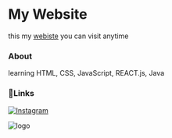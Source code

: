 # My Website
this my [webiste](https://zaxe17.github.io/hello/) you can visit anytime

### About
learning HTML, CSS, JavaScript, REACT.js, Java

### 🔗Links
[![Instagram](https://img.shields.io/badge/Follow%20on%20Instagram-%23E4405F.svg?style=for-the-badge&logo=instagram&logoColor=white)](https://www.instagram.com/soberanojacolbia/)

![logo]()
